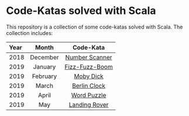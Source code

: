 # Code-Katas solved with Scala

This repository is a collection of some code-katas solved with Scala. The collection includes:

| Year |  Month   |                        Code-Kata                        |
|:-----|:--------:|:-------------------------------------------------------:|
| 2018 | December | [Number Scanner](kata_2018-12-number-scanner/readme.md) |
| 2019 | January  | [Fizz-Fuzz-Boom](kata_2019-01-fizz-fuzz-boom/readme.md) |
| 2019 | February | [Moby Dick](kata_2019-02-moby-dick/readme.md)           |
| 2019 | March    | [Berlin Clock](kata_2019-03-berlin-clock/readme.md)     |
| 2019 | April    | [Word Puzzle](kata_2019-04-word-puzzle/readme.md)       |
| 2019 | May      | [Landing Rover](kata_2019-05-landing-rover/readme.md)   |